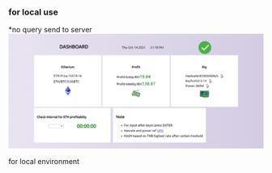 
### for local use

*no query send to server 
<img src="./public/assets/cap.png">

for local environment